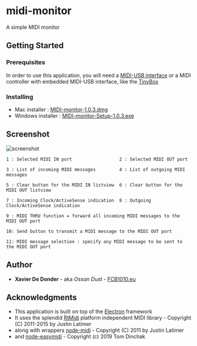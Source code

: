 # midi-monitor

A simple MIDI monitor

## Getting Started

### Prerequisites

In order to use this application, you will need a [MIDI-USB interface](https://google.com/search?q=midi-usb+interface&tbm=isch) 
or a MIDI controller with embedded MIDI-USB interface, like the [TinyBox](https://www.tinybox.rocks)

### Installing

* Mac installer : [MIDI-monitor-1.0.3.dmg](https://github.com/ossandust/midi-monitor/releases/download/v1.0.3/MIDI-monitor-1.0.3.dmg)
* Windows installer : [MIDI-monitor-Setup-1.0.3.exe](https://github.com/ossandust/midi-monitor/releases/download/v1.0.3/MIDI-monitor-Setup-1.0.3.exe)

## Screenshot

![screenshot](http://fcb1010.eu/img/monitor_screenshot.png)

    1 : Selected MIDI IN port                  2 : Selected MIDI OUT port

    3 : List of incoming MIDI messages         4 : List of outgoing MIDI messages

    5 : Clear button for the MIDI IN listview  6 : Clear button for the MIDI OUT listview

    7 : Incoming Clock/ActiveSense indication  8 : Outgoing Clock/ActiveSense indication

    9 : MIDI THRU function = forward all incoming MIDI messages to the MIDI OUT port
  
    10: Send button to transmit a MIDI message to the MIDI OUT port
    
    11: MIDI message selection : specify any MIDI message to be sent to the MIDI OUT port
  
    


## Author

* **Xavier De Donder** - aka *Ossan Dust* - [FCB1010.eu](https://www.fcb1010.eu)

## Acknowledgments

* This application is built on top of the [Electron](https://www.electronjs.org/) framework
* It uses the splendid [RtMidi](https://www.music.mcgill.ca/~gary/rtmidi/) platform independent MIDI library - Copyright (C) 2011-2015 by Justin Latimer
* along with wrappers [node-midi](https://github.com/justinlatimer/node-midi) - Copyright (C) 2011 by Justin Latimer
* and [node-easymidi](https://github.com/dinchak/node-easymidi) - Copyright (c) 2019 Tom Dinchak 
